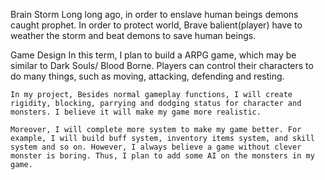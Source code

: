 Brain Storm 
    Long long ago, in order to enslave human beings demons caught prophet. In order to protect world, Brave balient(player) have to weather the storm and beat demons to save human beings.
    
Game Design
    In this term, I plan to build a ARPG game, which may be similar to Dark Souls/ Blood Borne. Players can control their characters to do many things, such as moving, attacking, defending and resting. 

    In my project, Besides normal gameplay functions, I will create rigidity, blocking, parrying and dodging status for character and monsters. I believe it will make my game more realistic.

    Moreover, I will complete more system to make my game better. For example, I will build buff system, inventory items system, and skill system and so on. However, I always believe a game without clever monster is boring. Thus, I plan to add some AI on the monsters in my game.
